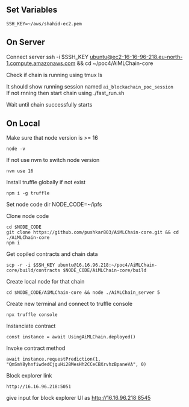 ## Set Variables

    SSH_KEY=~/aws/shahid-ec2.pem

## On Server

Connect server
ssh -i $SSH_KEY ubuntu@ec2-16-16-96-218.eu-north-1.compute.amazonaws.com && cd ~/poc4/AiMLChain-core

Check if chain is running using
tmux ls

It should show running session named `ai_blockachain_poc_session` \
If not rnning then start chain using
./fast_run.sh

Wait until chain successfully starts

## On Local

Make sure that node version is >= 16

    node -v

If not use nvm to switch node version

    nvm use 16

Install truffle globally if not exist

    npm i -g truffle

Set node code dir
NODE_CODE=~/ipfs

Clone node code

    cd $NODE_CODE
    git clone https://github.com/pushkar803/AiMLChain-core.git && cd ./AiMLChain-core
    npm i

Get copiled contracts and chain data
    
    scp -r -i $SSH_KEY ubuntu@16.16.96.218:~/poc4/AiMLChain-core/build/contracts $NODE_CODE/AiMLChain-core/build

Create local node for that chain

    cd $NODE_CODE/AiMLChain-core && node ./AiMLChain_server 5

Create new terminal and connect to truffle console

    npx truffle console

Instanciate contract

    const instance = await UsingAiMLChain.deployed()

Invoke contract method

    await instance.requestPrediction(1, "QmSmY8yhnfiwdedCjguHi28MesHh2CCeCBXrvhzBpaneVA", 0)

Block explorer link

    http://16.16.96.218:5051

give input for block explorer UI as http://16.16.96.218:8545
